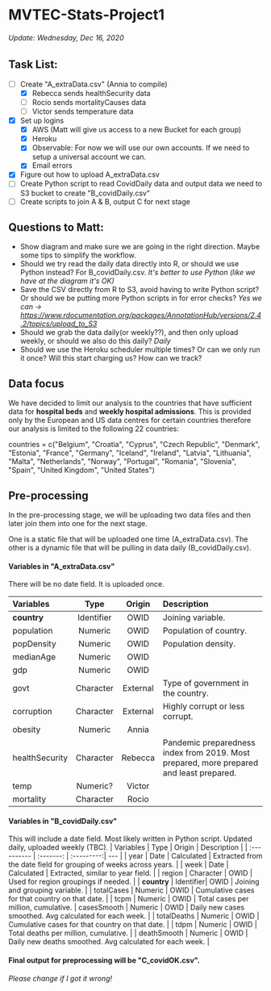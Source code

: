 # MVTEC-Stats-Project1

###### Update: Wednesday, Dec 16, 2020

## Task List:
- [ ] Create "A_extraData.csv" (Annia to compile)
    - [x] Rebecca sends healthSecurity data
    - [ ] Rocio sends mortalityCauses data
    - [ ] Victor sends temperature data
- [x] Set up logins
    - [x] AWS (Matt will give us access to a new Bucket for each group)
    - [x] Heroku
    - [x] Observable: For now we will use our own accounts. If we need to setup a universal account we can.
    - [x] Email errors
- [x] Figure out how to upload A_extraData.csv
- [ ] Create Python script to read CovidDaily data and output data we need to S3 bucket to create "B_covidDaily.csv"
- [ ] Create scripts to join A & B, output C for next stage

## Questions to Matt:
- Show diagram and make sure we are going in the right direction. Maybe some tips to simplify the workflow.
- Should we try read the daily data directly into R, or should we use Python instead? For B_covidDaily.csv.
*It's better to use Python (like we have at the diagram it's OK)*
- Save the CSV directly from R to S3, avoid having to write Python script? Or should we be putting more Python scripts in for error checks?
*Yes we can -> https://www.rdocumentation.org/packages/AnnotationHub/versions/2.4.2/topics/upload_to_S3*
- Should we grab the data daily(or weekly??), and then only upload weekly, or should we also do this daily?
*Daily*
- Should we use the Heroku scheduler multiple times? Or can we only run it once? Will this start charging us? How can we track?


## Data focus
We have decided to limit our analysis to the countries that have sufficient data for **hospital beds** and **weekly hospital admissions**. This is provided only by the European and US data centres for certain countries therefore our analysis is limited to the following 22 countries:

countries = c("Belgium", "Croatia", "Cyprus", "Czech Republic", "Denmark", "Estonia", "France", "Germany", "Iceland", "Ireland", "Latvia", "Lithuania", "Malta", "Netherlands", "Norway", "Portugal", "Romania", "Slovenia", "Spain", "United Kingdom", "United States")

## Pre-processing

In the pre-processing stage, we will be uploading two data files and then later join them into one for the next stage.

One is a static file that will be uploaded one time (A_extraData.csv). The other is a dynamic file that will be pulling in data daily (B_covidDaily.csv).

#### Variables in "A_extraData.csv"
There will be no date field. It is uploaded once.

| Variables     | Type      | Origin    | Description      |
| :------------ |:--------: |:--------: | :----- |
| **country**   | Identifier| OWID      | Joining variable. |
| population    | Numeric   | OWID      | Population of country. |
| popDensity    | Numeric   | OWID      | Population density. |
| medianAge     | Numeric   | OWID      | |
| gdp           | Numeric   | OWID      | |
| govt          | Character | External  | Type of government in the country. |
| corruption    | Character | External  | Highly corrupt or less corrupt. |
| obesity       | Numeric   | Annia     | |
| healthSecurity| Character | Rebecca   | Pandemic preparedness index from 2019. Most prepared, more prepared and least prepared. | 
|  temp         | Numeric?  | Victor    | |
| mortality     | Character | Rocio     | |
 

#### Variables in "B_covidDaily.csv"
This will include a date field. Most likely written in Python script. Updated daily, uploaded weekly (TBC).
| Variables   | Type      | Origin     | Description |
| :---------- | :-------: | :---------:| ---        |
| year        | Date      | Calculated | Extracted from the date field for grouping of weeks across years. |
| week        | Date      | Calculated | Extracted, similar to year field. |
| region      | Character | OWID       | Used for region groupings if needed. |
| **country** | Identifier| OWID       | Joining and grouping variable. |
| totalCases  | Numeric   | OWID       | Cumulative cases for that country on that date. |
| tcpm        | Numeric   | OWID       | Total cases per million, cumulative.
| casesSmooth | Numeric   | OWID       | Daily new cases smoothed. Avg calculated for each week. |
| totalDeaths | Numeric   | OWID       | Cumulative cases for that country on that date. |
| tdpm        | Numeric   | OWID       | Total deaths per million, cumulative. |
| deathSmooth | Numeric   | OWID       | Daily new deaths smoothed. Avg calculated for each week. |

#### Final output for preprocessing will be "C_covidOK.csv". 
*Please change if I got it wrong!*
